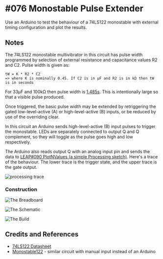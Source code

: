 # #076 Monostable Pulse Extender

Use an Arduino to test the behaviour of a 74LS122 monostable with external timing configuration and plot the results.

## Notes

The 74LS122 monostable multivibrator in this circuit has pulse width programmed by selection of external resistance and capacitance values
R2 and C2. Pulse width is given as:

    tW = K * R2 * C2
    => where K is nominally 0.45. If C2 is in μF and R2 is in kΩ then tW is in seconds

For 33μF and 100kΩ then pulse width is [1.485s](https://www.wolframalpha.com/input/?i=0.45+*+100+*+10^3+*+33+*+10^-6).
This is intentionally large so that a visible pulse produced.

Once triggered, the basic pulse width may be extended by retriggering the gated low-level-active (A) or high-level-active (B) inputs,
or be reduced by use of the overriding clear.

In this circuit an Arduino sends high-level-active (B) input pulses to trigger the monostable.
LEDs are separately connected to output Q and Q complement, so they will toggle as the pulse goes high and low respectively.

The Arduino also reads output Q with an analog input pin and sends the data to [LEAP#090 PlotNValues (a simple Processing sketch)](../../playground/PlotNValues).
Here's a trace of the behaviour. The lower trace is the trigger state, and the upper trace is the gate output.

![processing trace](./assets/processing_trace.png?raw=true)

### Construction

![The Breadboard](./assets/MonostablePulseExtender_bb.jpg?raw=true)

![The Schematic](./assets/MonostablePulseExtender_schematic.jpg?raw=true)

![The Build](./assets/MonostablePulseExtender_build.jpg?raw=true)

## Credits and References

* [74LS122 Datasheet](https://www.futurlec.com/74LS/74LS122.shtml)
* [Monostable122](../../Electronics101/Monostable122) - similar circuit with manual input instead of an Arduino
